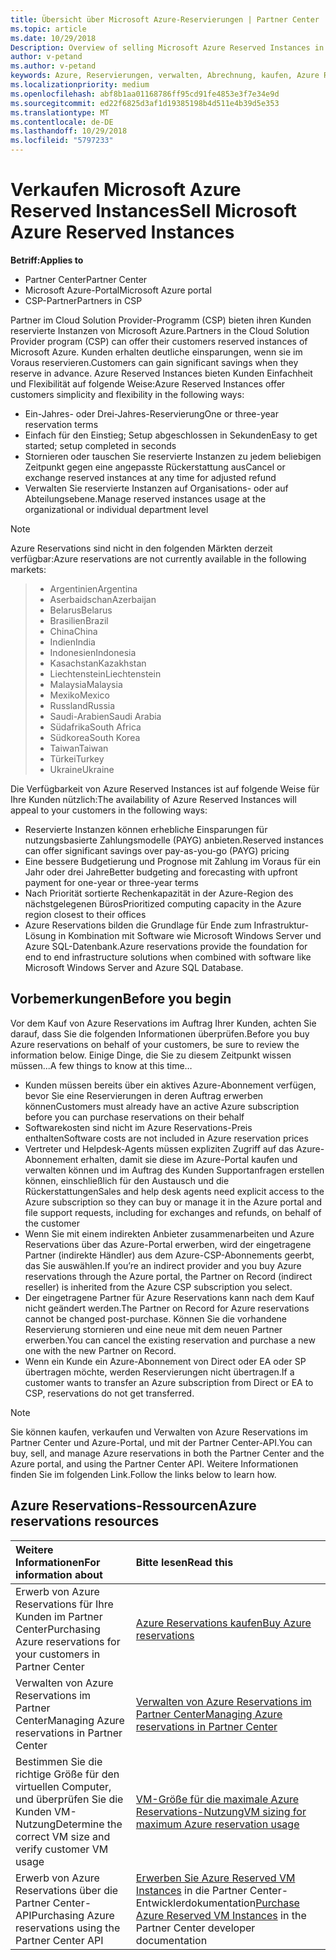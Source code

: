 ```yaml
---
title: Übersicht über Microsoft Azure-Reservierungen | Partner Center
ms.topic: article
ms.date: 10/29/2018
Description: Overview of selling Microsoft Azure Reserved Instances in CSP.
author: v-petand
ms.author: v-petand
keywords: Azure, Reservierungen, verwalten, Abrechnung, kaufen, Azure RI, Azure Reserved Instances
ms.localizationpriority: medium
ms.openlocfilehash: abf8b1aa01168786ff95cd91fe4853e3f7e34e9d
ms.sourcegitcommit: ed22f6825d3af1d19385198b4d511e4b39d5e353
ms.translationtype: MT
ms.contentlocale: de-DE
ms.lasthandoff: 10/29/2018
ms.locfileid: "5797233"
---
```

# <a name="sell-microsoft-azure-reserved-instances"></a><span data-ttu-id="8bfcd-103">Verkaufen Microsoft Azure Reserved Instances</span><span class="sxs-lookup"><span data-stu-id="8bfcd-103">Sell Microsoft Azure Reserved Instances</span></span> 

**<span data-ttu-id="8bfcd-104">Betriff:</span><span class="sxs-lookup"><span data-stu-id="8bfcd-104">Applies to</span></span>**

-  <span data-ttu-id="8bfcd-105">Partner Center</span><span class="sxs-lookup"><span data-stu-id="8bfcd-105">Partner Center</span></span>
-  <span data-ttu-id="8bfcd-106">Microsoft Azure-Portal</span><span class="sxs-lookup"><span data-stu-id="8bfcd-106">Microsoft Azure portal</span></span>
-  <span data-ttu-id="8bfcd-107">CSP-Partner</span><span class="sxs-lookup"><span data-stu-id="8bfcd-107">Partners in CSP</span></span>

<span data-ttu-id="8bfcd-108">Partner im Cloud Solution Provider-Programm (CSP) bieten ihren Kunden reservierte Instanzen von Microsoft Azure.</span><span class="sxs-lookup"><span data-stu-id="8bfcd-108">Partners in the Cloud Solution Provider program (CSP) can offer their customers reserved instances of Microsoft Azure.</span></span> <span data-ttu-id="8bfcd-109">Kunden erhalten deutliche einsparungen, wenn sie im Voraus reservieren.</span><span class="sxs-lookup"><span data-stu-id="8bfcd-109">Customers can gain significant savings when they reserve in advance.</span></span> <span data-ttu-id="8bfcd-110">Azure Reserved Instances bieten Kunden Einfachheit und Flexibilität auf folgende Weise:</span><span class="sxs-lookup"><span data-stu-id="8bfcd-110">Azure Reserved Instances offer customers simplicity and flexibility in the following ways:</span></span>

-   <span data-ttu-id="8bfcd-111">Ein-Jahres- oder Drei-Jahres-Reservierung</span><span class="sxs-lookup"><span data-stu-id="8bfcd-111">One or three-year reservation terms</span></span> 
-   <span data-ttu-id="8bfcd-112">Einfach für den Einstieg; Setup abgeschlossen in Sekunden</span><span class="sxs-lookup"><span data-stu-id="8bfcd-112">Easy to get started; setup completed in seconds</span></span> 
-   <span data-ttu-id="8bfcd-113">Stornieren oder tauschen Sie reservierte Instanzen zu jedem beliebigen Zeitpunkt gegen eine angepasste Rückerstattung aus</span><span class="sxs-lookup"><span data-stu-id="8bfcd-113">Cancel or exchange reserved instances at any time for adjusted refund</span></span> 
-   <span data-ttu-id="8bfcd-114">Verwalten Sie reservierte Instanzen auf Organisations- oder auf Abteilungsebene.</span><span class="sxs-lookup"><span data-stu-id="8bfcd-114">Manage reserved instances usage at the organizational or individual department level</span></span> 

> [!NOTE]  
> <span data-ttu-id="8bfcd-115">Azure Reservations sind nicht in den folgenden Märkten derzeit verfügbar:</span><span class="sxs-lookup"><span data-stu-id="8bfcd-115">Azure reservations are not currently available in the following markets:</span></span>
  
> * <span data-ttu-id="8bfcd-116">Argentinien</span><span class="sxs-lookup"><span data-stu-id="8bfcd-116">Argentina</span></span>
> * <span data-ttu-id="8bfcd-117">Aserbaidschan</span><span class="sxs-lookup"><span data-stu-id="8bfcd-117">Azerbaijan</span></span>
> * <span data-ttu-id="8bfcd-118">Belarus</span><span class="sxs-lookup"><span data-stu-id="8bfcd-118">Belarus</span></span>
> * <span data-ttu-id="8bfcd-119">Brasilien</span><span class="sxs-lookup"><span data-stu-id="8bfcd-119">Brazil</span></span>
> * <span data-ttu-id="8bfcd-120">China</span><span class="sxs-lookup"><span data-stu-id="8bfcd-120">China</span></span>
> * <span data-ttu-id="8bfcd-121">Indien</span><span class="sxs-lookup"><span data-stu-id="8bfcd-121">India</span></span>
> * <span data-ttu-id="8bfcd-122">Indonesien</span><span class="sxs-lookup"><span data-stu-id="8bfcd-122">Indonesia</span></span>
> * <span data-ttu-id="8bfcd-123">Kasachstan</span><span class="sxs-lookup"><span data-stu-id="8bfcd-123">Kazakhstan</span></span>
> * <span data-ttu-id="8bfcd-124">Liechtenstein</span><span class="sxs-lookup"><span data-stu-id="8bfcd-124">Liechtenstein</span></span>
> * <span data-ttu-id="8bfcd-125">Malaysia</span><span class="sxs-lookup"><span data-stu-id="8bfcd-125">Malaysia</span></span>
> * <span data-ttu-id="8bfcd-126">Mexiko</span><span class="sxs-lookup"><span data-stu-id="8bfcd-126">Mexico</span></span>
> * <span data-ttu-id="8bfcd-127">Russland</span><span class="sxs-lookup"><span data-stu-id="8bfcd-127">Russia</span></span>
> * <span data-ttu-id="8bfcd-128">Saudi-Arabien</span><span class="sxs-lookup"><span data-stu-id="8bfcd-128">Saudi Arabia</span></span>
> * <span data-ttu-id="8bfcd-129">Südafrika</span><span class="sxs-lookup"><span data-stu-id="8bfcd-129">South Africa</span></span>
> * <span data-ttu-id="8bfcd-130">Südkorea</span><span class="sxs-lookup"><span data-stu-id="8bfcd-130">South Korea</span></span>
> * <span data-ttu-id="8bfcd-131">Taiwan</span><span class="sxs-lookup"><span data-stu-id="8bfcd-131">Taiwan</span></span>
> * <span data-ttu-id="8bfcd-132">Türkei</span><span class="sxs-lookup"><span data-stu-id="8bfcd-132">Turkey</span></span>
> * <span data-ttu-id="8bfcd-133">Ukraine</span><span class="sxs-lookup"><span data-stu-id="8bfcd-133">Ukraine</span></span>

<span data-ttu-id="8bfcd-134">Die Verfügbarkeit von Azure Reserved Instances ist auf folgende Weise für Ihre Kunden nützlich:</span><span class="sxs-lookup"><span data-stu-id="8bfcd-134">The availability of Azure Reserved Instances will appeal to your customers in the following ways:</span></span>

-   <span data-ttu-id="8bfcd-135">Reservierte Instanzen können erhebliche Einsparungen für nutzungsbasierte Zahlungsmodelle (PAYG) anbieten.</span><span class="sxs-lookup"><span data-stu-id="8bfcd-135">Reserved instances can offer significant savings over pay-as-you-go (PAYG) pricing</span></span>
-   <span data-ttu-id="8bfcd-136">Eine bessere Budgetierung und Prognose mit Zahlung im Voraus für ein Jahr oder drei Jahre</span><span class="sxs-lookup"><span data-stu-id="8bfcd-136">Better budgeting and forecasting with upfront payment for one-year or three-year terms</span></span> 
-   <span data-ttu-id="8bfcd-137">Nach Priorität sortierte Rechenkapazität in der Azure-Region des nächstgelegenen Büros</span><span class="sxs-lookup"><span data-stu-id="8bfcd-137">Prioritized computing capacity in the Azure region closest to their offices</span></span>  
-   <span data-ttu-id="8bfcd-138">Azure Reservations bilden die Grundlage für Ende zum Infrastruktur-Lösung in Kombination mit Software wie Microsoft Windows Server und Azure SQL-Datenbank.</span><span class="sxs-lookup"><span data-stu-id="8bfcd-138">Azure reservations provide the foundation for end to end infrastructure solutions when combined with software like Microsoft Windows Server and Azure SQL Database.</span></span>   

## <a name="before-you-begin"></a><span data-ttu-id="8bfcd-139">Vorbemerkungen</span><span class="sxs-lookup"><span data-stu-id="8bfcd-139">Before you begin</span></span>

<span data-ttu-id="8bfcd-140">Vor dem Kauf von Azure Reservations im Auftrag Ihrer Kunden, achten Sie darauf, dass Sie die folgenden Informationen überprüfen.</span><span class="sxs-lookup"><span data-stu-id="8bfcd-140">Before you buy Azure reservations on behalf of your customers, be sure to review the information below.</span></span> <span data-ttu-id="8bfcd-141">Einige Dinge, die Sie zu diesem Zeitpunkt wissen müssen...</span><span class="sxs-lookup"><span data-stu-id="8bfcd-141">A few things to know at this time…</span></span>

-   <span data-ttu-id="8bfcd-142">Kunden müssen bereits über ein aktives Azure-Abonnement verfügen, bevor Sie eine Reservierungen in deren Auftrag erwerben können</span><span class="sxs-lookup"><span data-stu-id="8bfcd-142">Customers must already have an active Azure subscription before you can purchase reservations on their behalf</span></span>  
-   <span data-ttu-id="8bfcd-143">Softwarekosten sind nicht im Azure Reservations-Preis enthalten</span><span class="sxs-lookup"><span data-stu-id="8bfcd-143">Software costs are not included in Azure reservation prices</span></span> 
-   <span data-ttu-id="8bfcd-144">Vertreter und Helpdesk-Agents müssen expliziten Zugriff auf das Azure-Abonnement erhalten, damit sie diese im Azure-Portal kaufen und verwalten können und im Auftrag des Kunden Supportanfragen erstellen können, einschließlich für den Austausch und die Rückerstattungen</span><span class="sxs-lookup"><span data-stu-id="8bfcd-144">Sales and help desk agents need explicit access to the Azure subscription so they can buy or manage it in the Azure portal and file support requests, including for exchanges and refunds, on behalf of the customer</span></span>  
-   <span data-ttu-id="8bfcd-145">Wenn Sie mit einem indirekten Anbieter zusammenarbeiten und Azure Reservations über das Azure-Portal erwerben, wird der eingetragene Partner (indirekte Händler) aus dem Azure-CSP-Abonnements geerbt, das Sie auswählen.</span><span class="sxs-lookup"><span data-stu-id="8bfcd-145">If you’re an indirect provider and you buy Azure reservations through the Azure portal, the Partner on Record (indirect reseller) is inherited from the Azure CSP subscription you select.</span></span> 
-   <span data-ttu-id="8bfcd-146">Der eingetragene Partner für Azure Reservations kann nach dem Kauf nicht geändert werden.</span><span class="sxs-lookup"><span data-stu-id="8bfcd-146">The Partner on Record for Azure reservations cannot be changed post-purchase.</span></span> <span data-ttu-id="8bfcd-147">Können Sie die vorhandene Reservierung stornieren und eine neue mit dem neuen Partner erwerben.</span><span class="sxs-lookup"><span data-stu-id="8bfcd-147">You can cancel the existing reservation and purchase a new one with the new Partner on Record.</span></span> 
-   <span data-ttu-id="8bfcd-148">Wenn ein Kunde ein Azure-Abonnement von Direct oder EA oder SP übertragen möchte, werden Reservierungen nicht übertragen.</span><span class="sxs-lookup"><span data-stu-id="8bfcd-148">If a customer wants to transfer an Azure subscription from Direct or EA to CSP, reservations do not get transferred.</span></span> 

>[!NOTE]
> <span data-ttu-id="8bfcd-149">Sie können kaufen, verkaufen und Verwalten von Azure Reservations im Partner Center und Azure-Portal, und mit der Partner Center-API.</span><span class="sxs-lookup"><span data-stu-id="8bfcd-149">You can buy, sell, and manage Azure reservations in both the Partner Center and the Azure portal, and using the Partner Center API.</span></span> <span data-ttu-id="8bfcd-150">Weitere Informationen finden Sie im folgenden Link.</span><span class="sxs-lookup"><span data-stu-id="8bfcd-150">Follow the links below to learn how.</span></span> 

## <a name="azure-reservations-resources"></a><span data-ttu-id="8bfcd-151">Azure Reservations-Ressourcen</span><span class="sxs-lookup"><span data-stu-id="8bfcd-151">Azure reservations resources</span></span>
|**<span data-ttu-id="8bfcd-152">Weitere Informationen</span><span class="sxs-lookup"><span data-stu-id="8bfcd-152">For information about</span></span>**   |**<span data-ttu-id="8bfcd-153">Bitte lesen</span><span class="sxs-lookup"><span data-stu-id="8bfcd-153">Read this</span></span>**    |
|:-----------------------------|:-----------------|
|<span data-ttu-id="8bfcd-154">Erwerb von Azure Reservations für Ihre Kunden im Partner Center</span><span class="sxs-lookup"><span data-stu-id="8bfcd-154">Purchasing Azure reservations for your customers in Partner Center</span></span>   |[<span data-ttu-id="8bfcd-155">Azure Reservations kaufen</span><span class="sxs-lookup"><span data-stu-id="8bfcd-155">Buy Azure reservations</span></span>](azure-reservations-buying.md)
|<span data-ttu-id="8bfcd-156">Verwalten von Azure Reservations im Partner Center</span><span class="sxs-lookup"><span data-stu-id="8bfcd-156">Managing Azure reservations in Partner Center</span></span> | [<span data-ttu-id="8bfcd-157">Verwalten von Azure Reservations im Partner Center</span><span class="sxs-lookup"><span data-stu-id="8bfcd-157">Managing Azure reservations in Partner Center</span></span>](azure-reservations-manage.md)
|<span data-ttu-id="8bfcd-158">Bestimmen Sie die richtige Größe für den virtuellen Computer, und überprüfen Sie die Kunden VM-Nutzung</span><span class="sxs-lookup"><span data-stu-id="8bfcd-158">Determine the correct VM size and verify customer VM usage</span></span>   |[<span data-ttu-id="8bfcd-159">VM-Größe für die maximale Azure Reservations-Nutzung</span><span class="sxs-lookup"><span data-stu-id="8bfcd-159">VM sizing for maximum Azure reservation usage</span></span>](azure-usage.md)   |
|<span data-ttu-id="8bfcd-160">Erwerb von Azure Reservations über die Partner Center-API</span><span class="sxs-lookup"><span data-stu-id="8bfcd-160">Purchasing Azure reservations using the Partner Center API</span></span> | <span data-ttu-id="8bfcd-161">[Erwerben Sie Azure Reserved VM Instances](https://docs.microsoft.com/partner-center/develop/purchase-azure-reservations) in die Partner Center-Entwicklerdokumentation</span><span class="sxs-lookup"><span data-stu-id="8bfcd-161">[Purchase Azure Reserved VM Instances](https://docs.microsoft.com/partner-center/develop/purchase-azure-reservations) in the Partner Center developer documentation</span></span>

 


